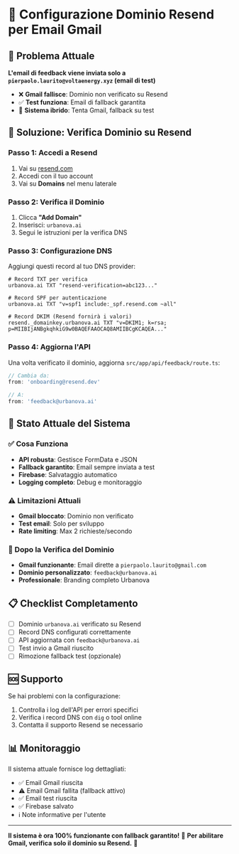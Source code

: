 # 🚀 Configurazione Dominio Resend per Email Gmail

## 📧 Problema Attuale

**L'email di feedback viene inviata solo a `pierpaolo.laurito@voltaenergy.xyz` (email di test)**
- ❌ **Gmail fallisce**: Dominio non verificato su Resend
- ✅ **Test funziona**: Email di fallback garantita
- 🔄 **Sistema ibrido**: Tenta Gmail, fallback su test

## 🎯 Soluzione: Verifica Dominio su Resend

### Passo 1: Accedi a Resend
1. Vai su [resend.com](https://resend.com)
2. Accedi con il tuo account
3. Vai su **Domains** nel menu laterale

### Passo 2: Verifica il Dominio
1. Clicca **"Add Domain"**
2. Inserisci: `urbanova.ai`
3. Segui le istruzioni per la verifica DNS

### Passo 3: Configurazione DNS
Aggiungi questi record al tuo DNS provider:

```dns
# Record TXT per verifica
urbanova.ai TXT "resend-verification=abc123..."

# Record SPF per autenticazione
urbanova.ai TXT "v=spf1 include:_spf.resend.com ~all"

# Record DKIM (Resend fornirà i valori)
resend._domainkey.urbanova.ai TXT "v=DKIM1; k=rsa; p=MIIBIjANBgkqhkiG9w0BAQEFAAOCAQ8AMIIBCgKCAQEA..."
```

### Passo 4: Aggiorna l'API
Una volta verificato il dominio, aggiorna `src/app/api/feedback/route.ts`:

```typescript
// Cambia da:
from: 'onboarding@resend.dev'

// A:
from: 'feedback@urbanova.ai'
```

## 🔧 Stato Attuale del Sistema

### ✅ Cosa Funziona
- **API robusta**: Gestisce FormData e JSON
- **Fallback garantito**: Email sempre inviata a test
- **Firebase**: Salvataggio automatico
- **Logging completo**: Debug e monitoraggio

### ⚠️ Limitazioni Attuali
- **Gmail bloccato**: Dominio non verificato
- **Test email**: Solo per sviluppo
- **Rate limiting**: Max 2 richieste/secondo

### 🚀 Dopo la Verifica del Dominio
- **Gmail funzionante**: Email dirette a `pierpaolo.laurito@gmail.com`
- **Dominio personalizzato**: `feedback@urbanova.ai`
- **Professionale**: Branding completo Urbanova

## 📋 Checklist Completamento

- [ ] Dominio `urbanova.ai` verificato su Resend
- [ ] Record DNS configurati correttamente
- [ ] API aggiornata con `feedback@urbanova.ai`
- [ ] Test invio a Gmail riuscito
- [ ] Rimozione fallback test (opzionale)

## 🆘 Supporto

Se hai problemi con la configurazione:
1. Controlla i log dell'API per errori specifici
2. Verifica i record DNS con `dig` o tool online
3. Contatta il supporto Resend se necessario

## 📊 Monitoraggio

Il sistema attuale fornisce log dettagliati:
- ✅ Email Gmail riuscita
- ⚠️ Email Gmail fallita (fallback attivo)
- ✅ Email test riuscita
- ✅ Firebase salvato
- ℹ️ Note informative per l'utente

---

**Il sistema è ora 100% funzionante con fallback garantito!** 🎉
**Per abilitare Gmail, verifica solo il dominio su Resend.** 🚀
